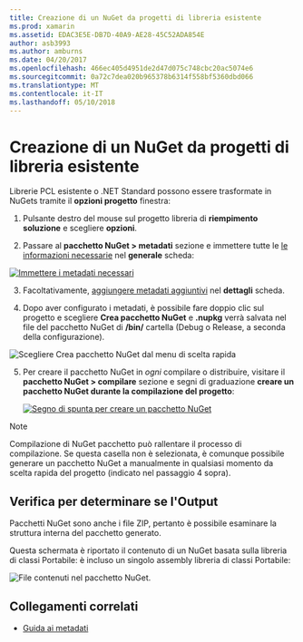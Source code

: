 ```yaml
---
title: Creazione di un NuGet da progetti di libreria esistente
ms.prod: xamarin
ms.assetid: EDAC3E5E-DB7D-40A9-AE28-45C52ADA854E
author: asb3993
ms.author: amburns
ms.date: 04/20/2017
ms.openlocfilehash: 466ec405d4951de2d47d075c748cbc20ac5074e6
ms.sourcegitcommit: 0a72c7dea020b965378b6314f558bf5360dbd066
ms.translationtype: MT
ms.contentlocale: it-IT
ms.lasthandoff: 05/10/2018
---
```

# <a name="creating-a-nuget-from-existing-library-projects"></a>Creazione di un NuGet da progetti di libreria esistente

Librerie PCL esistente o .NET Standard possono essere trasformate in NuGets tramite il **opzioni progetto** finestra:

1. Pulsante destro del mouse sul progetto libreria di **riempimento soluzione** e scegliere **opzioni**.

2. Passare al **pacchetto NuGet > metadati** sezione e immettere tutte le [le informazioni necessarie](~/cross-platform/app-fundamentals/nuget-multiplatform-libraries/metadata.md) nel **generale** scheda:

  [![](existing-library-images/existing-metadata-sml.png "Immettere i metadati necessari")](existing-library-images/existing-metadata.png#lightbox)

3. Facoltativamente, [aggiungere metadati aggiuntivi](~/cross-platform/app-fundamentals/nuget-multiplatform-libraries/metadata.md) nel **dettagli** scheda.

4. Dopo aver configurato i metadati, è possibile fare doppio clic sul progetto e scegliere **Crea pacchetto NuGet** e **.nupkg** verrà salvata nel file del pacchetto NuGet di **/bin/** cartella (Debug o Release, a seconda della configurazione).

  ![](existing-library-images/create-nuget-package.png "Scegliere Crea pacchetto NuGet dal menu di scelta rapida")

5. Per creare il pacchetto NuGet in _ogni_ compilare o distribuire, visitare il **pacchetto NuGet > compilare** sezione e segni di graduazione **creare un pacchetto NuGet durante la compilazione del progetto**:

    [![](existing-library-images/existing-tickbox-sml.png "Segno di spunta per creare un pacchetto NuGet")](existing-library-images/existing-tickbox.png#lightbox)

> [!NOTE]
> Compilazione di NuGet pacchetto può rallentare il processo di compilazione. Se questa casella non è selezionata, è comunque possibile generare un pacchetto NuGet a manualmente in qualsiasi momento da scelta rapida del progetto (indicato nel passaggio 4 sopra).

## <a name="verifying-the-output"></a>Verifica per determinare se l'Output

Pacchetti NuGet sono anche i file ZIP, pertanto è possibile esaminare la struttura interna del pacchetto generato.

Questa schermata è riportato il contenuto di un NuGet basata sulla libreria di classi Portabile: è incluso un singolo assembly libreria di classi Portabile:

![](existing-library-images/nuget-output.png "File contenuti nel pacchetto NuGet.")


## <a name="related-links"></a>Collegamenti correlati

- [Guida ai metadati](~/cross-platform/app-fundamentals/nuget-multiplatform-libraries/metadata.md)
